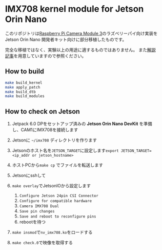 # IMX708 kernel module for Jetson Orin Nano

このリポジトリは[Raspberry Pi Camera Module 3](https://www.raspberrypi.com/products/camera-module-3/)のラズベリーパイ向け実装をJetson Orin Nano 開発者キット向けに部分移植したものです。

完全な移植ではなく、実験以上の用途に適するものではありません。
また[解説記事](https://qiita.com/uzuna/items/d80418f910fe18e59645)を用意していますので参照ください。


## How to build

```sh
make build_kernel
make apply_patch
make build_dtb
make build_modules
```

## How to check on Jetson

1. Jetpack 6.0 DPをセットアップ済みの **Jetson Orin Nano DevKit** を準備し、CAM1にIMX708を接続します
2. Jetsonに `~/imx708` ディレクトリを作ります
3. Jetsonのホスト名を`JETSON_TARGET`に設定します`export JETSON_TARGET=<ip_addr or jetson_hostname>` 
4. ホストPCから`make cp` でファイルを転送します

1. Jetsonにsshして
2. `make overlay`でJetsonIOから設定します
   1. `Configure Jetson 24pin CSI Connector`
   2. `Configure for compatible hardware`
   3. `Camera IMX708 Dual`
   4. `Save pin changes`
   5. `Save and reboot to reconfigure pins`
   6. rebootを待つ
3. `make insmod`で`nv_imx708.ko`をロードする
4. `make check.0`で映像を取得する
